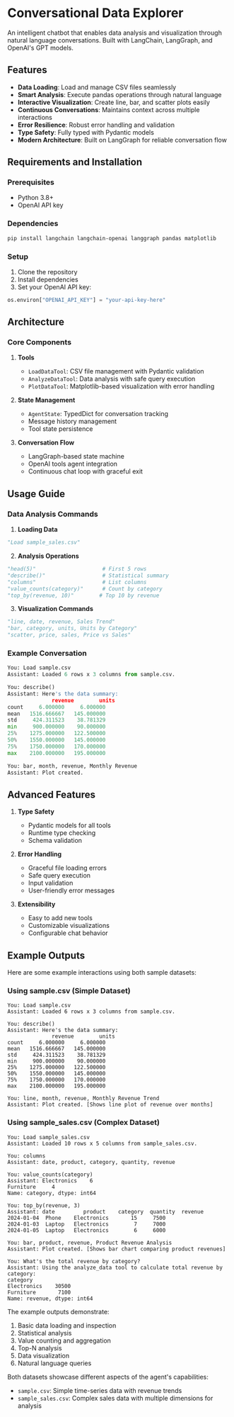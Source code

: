 # Conversational Data Explorer

An intelligent chatbot that enables data analysis and visualization through natural language conversations. Built with LangChain, LangGraph, and OpenAI's GPT models.

## Features

- **Data Loading**: Load and manage CSV files seamlessly
- **Smart Analysis**: Execute pandas operations through natural language
- **Interactive Visualization**: Create line, bar, and scatter plots easily
- **Continuous Conversations**: Maintains context across multiple interactions
- **Error Resilience**: Robust error handling and validation
- **Type Safety**: Fully typed with Pydantic models
- **Modern Architecture**: Built on LangGraph for reliable conversation flow

## Requirements and Installation

### Prerequisites
- Python 3.8+
- OpenAI API key

### Dependencies
```bash
pip install langchain langchain-openai langgraph pandas matplotlib
```

### Setup
1. Clone the repository
2. Install dependencies
3. Set your OpenAI API key:
```python
os.environ["OPENAI_API_KEY"] = "your-api-key-here"
```

## Architecture

### Core Components

1. **Tools**
   - `LoadDataTool`: CSV file management with Pydantic validation
   - `AnalyzeDataTool`: Data analysis with safe query execution
   - `PlotDataTool`: Matplotlib-based visualization with error handling

2. **State Management**
   - `AgentState`: TypedDict for conversation tracking
   - Message history management
   - Tool state persistence

3. **Conversation Flow**
   - LangGraph-based state machine
   - OpenAI tools agent integration
   - Continuous chat loop with graceful exit

## Usage Guide

### Data Analysis Commands

1. **Loading Data**
```python
"Load sample_sales.csv"
```

2. **Analysis Operations**
```python
"head(5)"                     # First 5 rows
"describe()"                  # Statistical summary
"columns"                     # List columns
"value_counts(category)"      # Count by category
"top_by(revenue, 10)"        # Top 10 by revenue
```

3. **Visualization Commands**
```python
"line, date, revenue, Sales Trend"
"bar, category, units, Units by Category"
"scatter, price, sales, Price vs Sales"
```

### Example Conversation

```python
You: Load sample.csv
Assistant: Loaded 6 rows x 3 columns from sample.csv.

You: describe()
Assistant: Here's the data summary:
              revenue        units
count     6.000000     6.000000
mean   1516.666667   145.000000
std     424.311523    38.781329
min     900.000000    90.000000
25%    1275.000000   122.500000
50%    1550.000000   145.000000
75%    1750.000000   170.000000
max    2100.000000   195.000000

You: bar, month, revenue, Monthly Revenue
Assistant: Plot created.
```

## Advanced Features

1. **Type Safety**
   - Pydantic models for all tools
   - Runtime type checking
   - Schema validation

2. **Error Handling**
   - Graceful file loading errors
   - Safe query execution
   - Input validation
   - User-friendly error messages

3. **Extensibility**
   - Easy to add new tools
   - Customizable visualizations
   - Configurable chat behavior



## Example Outputs

Here are some example interactions using both sample datasets:

### Using sample.csv (Simple Dataset)
```
You: Load sample.csv
Assistant: Loaded 6 rows x 3 columns from sample.csv.

You: describe()
Assistant: Here's the data summary:
              revenue        units
count     6.000000     6.000000
mean   1516.666667   145.000000
std     424.311523    38.781329
min     900.000000    90.000000
25%    1275.000000   122.500000
50%    1550.000000   145.000000
75%    1750.000000   170.000000
max    2100.000000   195.000000

You: line, month, revenue, Monthly Revenue Trend
Assistant: Plot created. [Shows line plot of revenue over months]
```

### Using sample_sales.csv (Complex Dataset)
```
You: Load sample_sales.csv
Assistant: Loaded 10 rows x 5 columns from sample_sales.csv.

You: columns
Assistant: date, product, category, quantity, revenue

You: value_counts(category)
Assistant: Electronics    6
Furniture     4
Name: category, dtype: int64

You: top_by(revenue, 3)
Assistant: date         product    category  quantity  revenue
2024-01-04  Phone    Electronics       15     7500
2024-01-03  Laptop   Electronics        7     7000
2024-01-05  Laptop   Electronics        6     6000

You: bar, product, revenue, Product Revenue Analysis
Assistant: Plot created. [Shows bar chart comparing product revenues]

You: What's the total revenue by category?
Assistant: Using the analyze_data tool to calculate total revenue by category:
category
Electronics    30500
Furniture       7100
Name: revenue, dtype: int64
```

The example outputs demonstrate:
1. Basic data loading and inspection
2. Statistical analysis
3. Value counting and aggregation
4. Top-N analysis
5. Data visualization
6. Natural language queries

Both datasets showcase different aspects of the agent's capabilities:
- `sample.csv`: Simple time-series data with revenue trends
- `sample_sales.csv`: Complex sales data with multiple dimensions for analysis

